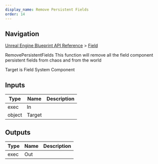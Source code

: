```yaml
---
display_name: Remove Persistent Fields
order: 14
---
```

## Navigation

[Unreal Engine Blueprint API Reference](https://dev.epicgames.com/documentation/en-us/unreal-engine/BlueprintAPI) > [Field](https://dev.epicgames.com/documentation/en-us/unreal-engine/BlueprintAPI/Field)

RemovePersistentFields
This function will remove all the field component persistent fields from chaos and from the world

Target is Field System Component

## Inputs

| Type | Name | Description |
| --- | --- | --- |
| exec | In |  |
| object | Target |  |

## Outputs

| Type | Name | Description |
| --- | --- | --- |
| exec | Out |  |
